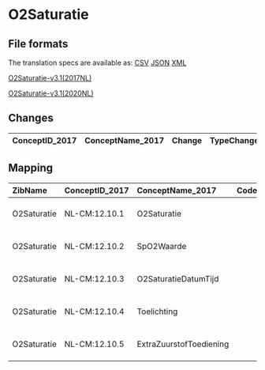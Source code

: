 # O2Saturatie
## File formats

The translation specs are available as: 
[CSV](../csv/O2Saturatie.csv) [JSON](../json/O2Saturatie.json) [XML](../xml/O2Saturatie.xml)



[O2Saturatie-v3.1(2017NL)](https://zibs.nl/wiki/O2Saturatie-v3.1(2017NL))

[O2Saturatie-v3.1(2020NL)](https://zibs.nl/wiki/O2Saturatie-v3.1(2020NL))









## Changes

| ConceptID_2017   | ConceptName_2017   | Change   | TypeChange   | Impact_heen   | TRANSLATIE_spec_heen   | Impact_terug   | TRANSLATIE_spec_terug   | Omschrijving   |
|------------------|--------------------|----------|--------------|---------------|------------------------|----------------|-------------------------|----------------|

## Mapping

| ZibName     | ConceptID_2017   | ConceptName_2017        | Codelists_2017   | Change                  | ConceptID_2020   | ConceptName_2020        | Codelists_2020   | Bits   | Omschrijving   | TypeChange   | Impact_heen   | TRANSLATIE_spec_heen   | Impact_terug   | TRANSLATIE_spec_terug   |
|:------------|:-----------------|:------------------------|:-----------------|:------------------------|:-----------------|:------------------------|:-----------------|:-------|:---------------|:-------------|:--------------|:-----------------------|:---------------|:------------------------|
| O2Saturatie | NL-CM:12.10.1    | O2Saturatie             |                  | groen: geen wijzigingen | NL-CM:12.10.1    | O2Saturatie             |                  |        |                |              |               |                        |                |                         |
| O2Saturatie | NL-CM:12.10.2    | SpO2Waarde              |                  | groen: geen wijzigingen | NL-CM:12.10.2    | SpO2Waarde              |                  |        |                |              |               |                        |                |                         |
| O2Saturatie | NL-CM:12.10.3    | O2SaturatieDatumTijd    |                  | groen: geen wijzigingen | NL-CM:12.10.3    | O2SaturatieDatumTijd    |                  |        |                |              |               |                        |                |                         |
| O2Saturatie | NL-CM:12.10.4    | Toelichting             |                  | groen: geen wijzigingen | NL-CM:12.10.4    | Toelichting             |                  |        |                |              |               |                        |                |                         |
| O2Saturatie | NL-CM:12.10.5    | ExtraZuurstofToediening |                  | groen: geen wijzigingen | NL-CM:12.10.5    | ExtraZuurstofToediening |                  |        |                |              |               |                        |                |                         |

